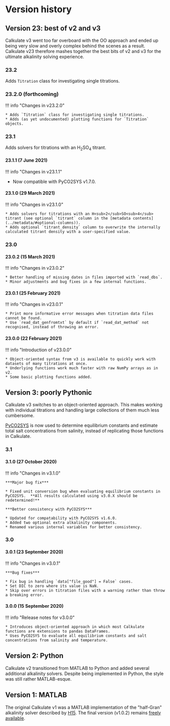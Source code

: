 # Version history

## Version 23: best of v2 and v3

Calkulate v3 went too far overboard with the OO approach and ended up being very slow and overly complex behind the scenes as a result.  Calkulate v23 therefore mashes together the best bits of v2 and v3 for the ultimate alkalinity solving experience.

### 23.2

Adds `Titration` class for investigating single titrations.

### 23.2.0 (forthcoming)

!!! info "Changes in v23.2.0"

    * Adds `Titration` class for investigating single titrations.
    * Adds (as yet undocumented) plotting functions for `Titration` objects.

### 23.1

Adds solvers for titrations with an H<sub>2</sub>SO<sub>4</sub> titrant.

#### 23.1.1 (7 June 2021)

!!! info "Changes in v23.1.1"

   * Now compatible with PyCO2SYS v1.7.0.

#### 23.1.0 (29 March 2021)

!!! info "Changes in v23.1.0"

    * Adds solvers for titrations with an H<sub>2</sub>SO<sub>4</sub> titrant (see optional `titrant` column in the [metadata contents](../metadata/#optional-columns)).
    * Adds optional `titrant_density` column to overwrite the internally calculated titrant density with a user-specified value.

### 23.0

#### 23.0.2 (15 March 2021)

!!! info "Changes in v23.0.2"

    * Better handling of missing dates in files imported with `read_dbs`.
    * Minor adjustments and bug fixes in a few internal functions.

#### 23.0.1 (25 February 2021)

!!! info "Changes in v23.0.1"

    * Print more informative error messages when titration data files cannot be found.
    * Use `read_dat_genfromtxt` by default if `read_dat_method` not recognised, instead of throwing an error.

#### 23.0.0 (22 February 2021)

!!! info "Introduction of v23.0.0"

    * Object-oriented syntax from v3 is available to quickly work with datasets of many titrations at once.
    * Underlying functions work much faster with raw NumPy arrays as in v2.
    * Some basic plotting functions added.

## Version 3: poorly Pythonic

Calkulate v3 switches to an object-oriented approach.  This makes working with individual titrations and handling large collections of them much less cumbersome.

[PyCO2SYS](https://PyCO2SYS.rtfd.io) is now used to determine equilibrium constants and estimate total salt concentrations from salinity, instead of replicating those functions in Calkulate.

### 3.1

#### 3.1.0 (27 October 2020)

!!! info "Changes in v3.1.0"

    ***Major bug fix***

    * Fixed unit conversion bug when evaluating equilibrium constants in PyCO2SYS.  **All results calculated using v3.0.X should be redetermined!**

    ***Better consistency with PyCO2SYS***

    * Updated for compatability with PyCO2SYS v1.6.0.
    * Added two optional extra alkalinity components.
    * Renamed various internal variables for better consistency.

### 3.0

#### 3.0.1 (23 September 2020)

!!! info "Changes in v3.0.1"

    ***Bug fixes***

    * Fix bug in handling `data["file_good"] = False` cases.
    * Set DIC to zero where its value is NaN.
    * Skip over errors in titration files with a warning rather than throw a breaking error.

#### 3.0.0 (15 September 2020)

!!! info "Release notes for v3.0.0"

    * Introduces object-oriented approach in which most Calkulate functions are extensions to pandas DataFrames.
    * Uses PyCO2SYS to evaluate all equilibrium constants and salt concentrations from salinity and temperature.

## Version 2: Python

Calkulate v2 transitioned from MATLAB to Python and added several additional alkalinity solvers.  Despite being implemented in Python, the style was still rather MATLAB-esque.

## Version 1: MATLAB

The original Calkulate v1 was a MATLAB implementation of the "half-Gran" alkalinity solver described by [H15](../references/#h). The final version (v1.0.2) remains [freely available](https://github.com/mvdh7/calkulate/tree/1.0.2).
